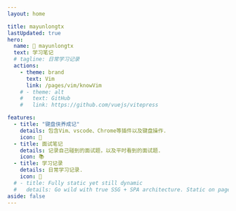 ```yaml
---
layout: home

title: mayunlongtx
lastUpdated: true
hero:
  name: 🐣 mayunlongtx 
  text: 学习笔记 
  # tagline: 日常学习记录
  actions:
    - theme: brand
      text: Vim
      link: /pages/vim/knowVim
    # - theme: alt
    #   text: GitHub
    #   link: https://github.com/vuejs/vitepress

features:
  - title: "键盘侠养成记"
    details: 包含Vim、vscode、Chrome等插件以及键盘操作.
    icon: 🎉
  - title: 面试笔记
    details: 记录自己碰到的面试题，以及平时看到的面试题.
    icon: 📚
  - title: 学习记录
    details: 日常学习记录.
    icon: 📓
  # - title: Fully static yet still dynamic
  #   details: Go wild with true SSG + SPA architecture. Static on page load, but engage users with 100% interactivity from there.
aside: false
---
```


